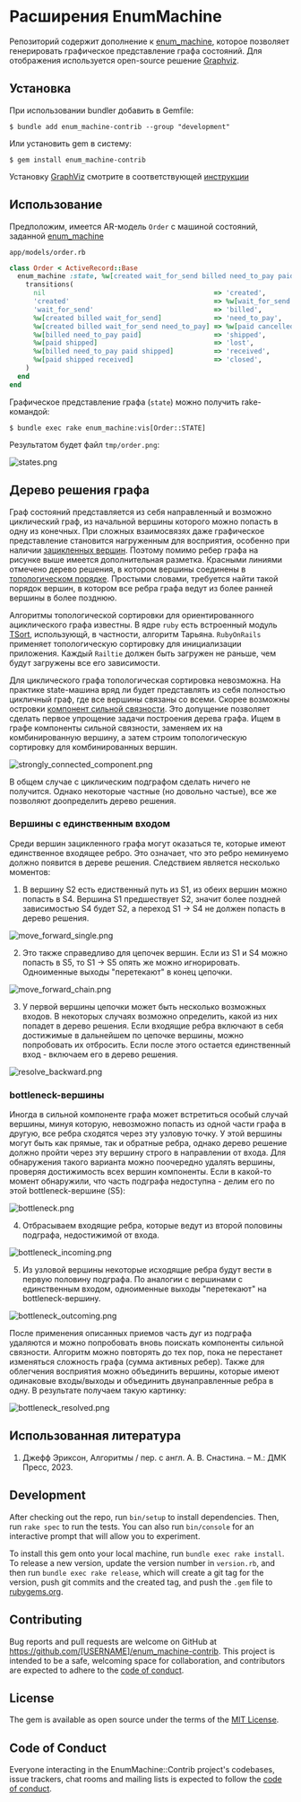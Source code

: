 # Расширения EnumMachine 

Репозиторий содержит дополнение к [enum_machine](https://github.com/corp-gp/enum_machine), которое позволяет генерировать графическое представление графа состояний. Для отображения используется open-source решение [Graphviz](https://graphviz.org/).

## Установка

При использовании bundler добавить в Gemfile:

    $ bundle add enum_machine-contrib --group "development"

Или установить gem в систему:

    $ gem install enum_machine-contrib

Установку [GraphViz](https://graphviz.org/) смотрите в соответствующей [инструкции](https://graphviz.org/download/)

## Использование

Предположим, имеется AR-модель `Order` с машиной состояний, заданной [enum_machine](https://github.com/corp-gp/enum_machine)

`app/models/order.rb`
```ruby
class Order < ActiveRecord::Base
  enum_machine :state, %w[created wait_for_send billed need_to_pay paid cancelled shipped lost received closed] do
    transitions(
      nil                                          => 'created',
      'created'                                    => %w[wait_for_send billed],
      'wait_for_send'                              => 'billed',
      %w[created billed wait_for_send]             => 'need_to_pay',
      %w[created billed wait_for_send need_to_pay] => %w[paid cancelled],
      %w[billed need_to_pay paid]                  => 'shipped',
      %w[paid shipped]                             => 'lost',
      %w[billed need_to_pay paid shipped]          => 'received',
      %w[paid shipped received]                    => 'closed',
    )
  end
end
```

Графическое представление графа (`state`) можно получить rake-командой:

    $ bundle exec rake enum_machine:vis[Order::STATE]

Результатом будет файл `tmp/order.png`:

![states.png](docs/states.png?raw=true "states")

## Дерево решения графа

Граф состояний представляется из себя направленный и возможно циклический граф, из начальной вершины которого можно попасть в одну из конечных. При сложных взаимосвязях даже графическое представление становится нагруженным для восприятия, особенно при наличии [зацикленных вершин](https://ru.wikipedia.org/wiki/%D0%A6%D0%B8%D0%BA%D0%BB_(%D0%B3%D1%80%D0%B0%D1%84)). Поэтому помимо ребер графа на рисунке выше имеется дополнительная разметка. Красными линиями отмечено дерево решения, в котором вершины соединены в [топологическом порядке](https://ru.wikipedia.org/wiki/%D0%A2%D0%BE%D0%BF%D0%BE%D0%BB%D0%BE%D0%B3%D0%B8%D1%87%D0%B5%D1%81%D0%BA%D0%B0%D1%8F_%D1%81%D0%BE%D1%80%D1%82%D0%B8%D1%80%D0%BE%D0%B2%D0%BA%D0%B0). Простыми словами, требуется найти такой порядок вершин, в котором все ребра графа ведут из более ранней вершины в более позднюю.

Алгоритмы топологической сортировки для ориентированного ациклического графа известны. В ядре `ruby` есть встроенный модуль [TSort](https://ruby-doc.org/stdlib-3.0.0/libdoc/tsort/rdoc/TSort.html), использующй, в частности, алгоритм Тарьяна. `RubyOnRails` применяет топологическую сортировку для инициализации приложения. Каждый `Railtie` должен быть загружен не раньше, чем будут загружены все его зависимости.

Для циклического графа топологическая сортировка невозможна. На практике state-машина вряд ли будет представлять из себя полностью цикличный граф, где все вершины связаны со всеми. Скорее возможны островки [компонент сильной связности](https://ru.wikipedia.org/wiki/%D0%9A%D0%BE%D0%BC%D0%BF%D0%BE%D0%BD%D0%B5%D0%BD%D1%82%D0%B0_%D1%81%D0%B8%D0%BB%D1%8C%D0%BD%D0%BE%D0%B9_%D1%81%D0%B2%D1%8F%D0%B7%D0%BD%D0%BE%D1%81%D1%82%D0%B8). Это допущение позволяет сделать первое упрощение задачи построения дерева графа. Ищем в графе компоненты сильной связности, заменяем их на комбинированную вершину, а затем строим топологическую сортировку для комбинированных вершин.

![strongly_connected_component.png](docs/strongly_connected_component.png?raw=true "strongly connected component")

В общем случае с циклическим подграфом сделать ничего не получится. Однако некоторые частные (но довольно частые), все же позволяют доопределить дерево решения. 

### Вершины с единственным входом

Среди вершин зацикленного графа могут оказаться те, которые имеют единственное входящее ребро. Это означает, что это ребро неминуемо должно появится в дереве решения. Следствием является несколько моментов:

1) В вершину S2 есть едиственный путь из S1, из обеих вершин можно попасть в S4. Вершина S1 предшествует S2, значит более поздней зависимостью S4 будет S2, а переход S1 -> S4 не должен попасть в дерево решения. 

![move_forward_single.png](docs/move_forward_single.png?raw=true "move forward single")

2) Это также справедливо для цепочек вершин. Если из S1 и S4 можно попасть в S5, то S1 -> S5 опять же можно игнорировать. Одноименные выходы "перетекают" в конец цепочки.

![move_forward_chain.png](docs/move_forward_chain.png?raw=true "move forward chain")

3) У первой вершины цепочки может быть несколько возможных входов. В некоторых случаях возможно определить, какой из них попадет в дерево решения. Если входящие ребра включают в себя достижимые в дальнейшем по цепочке вершины, можно попробовать их отбросить. Если после этого остается единственный вход - включаем его в дерево решения. 

![resolve_backward.png](docs/resolve_backward.png?raw=true "resolve backward")

### bottleneck-вершины

Иногда в сильной компоненте графа может встретиться особый случай вершины, минуя которую, невозможно попасть из одной части графа в другую, все ребра сходятся через эту узловую точку. У этой вершины могут быть как прямые, так и обратные ребра, однако дерево решение должно пройти через эту вершину строго в направлении от входа. Для обнаружения такого варианта можно поочередно удалять вершины, проверяя достижимость всех вершин компоненты. Если в какой-то момент обнаружили, что часть подграфа недоступна - делим его по этой bottleneck-вершине (S5): 

![bottleneck.png](docs/bottleneck.png?raw=true "bottleneck")

4) Отбрасываем входящие ребра, которые ведут из второй половины подграфа, недостижимой от входа.

![bottleneck_incoming.png](docs/bottleneck_incoming.png?raw=true "bottleneck incoming")

5) Из узловой вершины некоторые исходящие ребра будут вести в первую половину подграфа. По аналогии с вершинами с единственным входом, одноименные выходы "перетекают" на bottleneck-вершину. 

![bottleneck_outcoming.png](docs/bottleneck_outcoming.png?raw=true "bottleneck outcoming")

После применения описанных приемов часть дуг из подграфа удаляются и можно попробовать вновь поискать компоненты сильной связности. Алгоритм можно повторять до тех пор, пока не перестанет изменяться сложность графа (сумма активных ребер). Также для облегчения восприятия можно объединить вершины, которые имеют одинаковые входы/выходы и объединить двунаправленные ребра в одну. В результате получаем такую картинку:

![bottleneck_resolved.png](docs/bottleneck_resolved.png?raw=true "bottleneck resolved")

## Использованная литература

1) Джефф Эриксон, Алгоритмы / пер. с англ. А.  В. Снастина. – М.: ДМК Пресс, 2023.

## Development

After checking out the repo, run `bin/setup` to install dependencies. Then, run `rake spec` to run the tests. You can also run `bin/console` for an interactive prompt that will allow you to experiment.

To install this gem onto your local machine, run `bundle exec rake install`. To release a new version, update the version number in `version.rb`, and then run `bundle exec rake release`, which will create a git tag for the version, push git commits and the created tag, and push the `.gem` file to [rubygems.org](https://rubygems.org).

## Contributing

Bug reports and pull requests are welcome on GitHub at https://github.com/[USERNAME]/enum_machine-contrib. This project is intended to be a safe, welcoming space for collaboration, and contributors are expected to adhere to the [code of conduct](https://github.com/[USERNAME]/enum_machine-contrib/blob/master/CODE_OF_CONDUCT.md).

## License

The gem is available as open source under the terms of the [MIT License](https://opensource.org/licenses/MIT).

## Code of Conduct

Everyone interacting in the EnumMachine::Contrib project's codebases, issue trackers, chat rooms and mailing lists is expected to follow the [code of conduct](https://github.com/[USERNAME]/enum_machine-contrib/blob/master/CODE_OF_CONDUCT.md).
